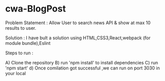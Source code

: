 # cwa-BlogPost
Problem Statement : Allow User to search news API & show at max 10 results to user.

Solution : I have bult a solution using HTML,CSS3,React,webpack (for module bundle),Eslint

Steps to run :

A) Clone the repository
B) run 'npm install' to install dependencies
C) run 'npm start'
d) Once comilation got successful ,we can run on port 3030 in your local
